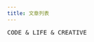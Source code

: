 ```yaml
---
title: 文章列表
---
```


<div bg-white border-b border-light-700 py-20 px-6 md:px-12>
  <div relative w-full max-w-6xl mx-auto>
    <samp class="text-xl font-medium">CODE & LIFE & CREATIVE</samp>
    <div class="cross-pattern-bg absolute -top-12 -bottom-12 left-24 right-0 opacity-20"></div>
  </div>
</div>

<PostList />

